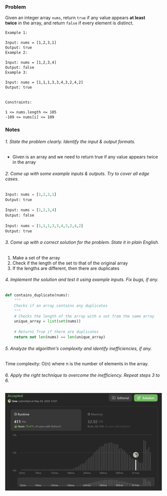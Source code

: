 ### Problem 
Given an integer array `nums`, return `true` if any value appears **at least twice** in the array, and return `false` if every element is distinct.

```
Example 1:

Input: nums = [1,2,3,1]
Output: true
Example 2:

Input: nums = [1,2,3,4]
Output: false
Example 3:

Input: nums = [1,1,1,3,3,4,3,2,4,2]
Output: true
 

Constraints:

1 <= nums.length <= 105
-109 <= nums[i] <= 109
```
### Notes 
###### 1. State the problem clearly. Identify the input & output formats.
- Given is an array and we need to return true if any value appears twice in the array 
###### 2. Come up with some example inputs & outputs. Try to cover all edge cases.
```python
Input: nums = [1,2,3,1]
Output: true

Input: nums = [1,2,3,4]
Output: false

Input: nums = [1,1,1,3,3,4,3,2,4,2]
Output: true
```
###### 3. Come up with a correct solution for the problem. State it in plain English.
1. Make a set of the array
2. Check if the length of the set to that of the original array 
3. If the lengths are different, then there are duplicates 
###### 4. Implement the solution and test it using example inputs. Fix bugs, if any.
```python
def contains_duplicate(nums):
    """
    Checks if an array contains any duplicates
    """
    # Checks the length of the array with a set from the same array
    unique_array = list(set(nums))

    # Returns True if there are duplicates
    return not len(nums) == len(unique_array)

```


###### 5. Analyze the algorithm's complexity and identify inefficiencies, if any.
Time complexity: O(n) where n is the number of elements in the array.
###### 6. Apply the right technique to overcome the inefficiency. Repeat steps 3 to 6.

<img src="img/problem 217.png"/>
